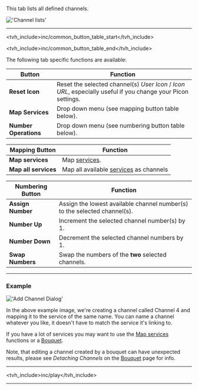 This tab lists all defined channels.

!['Channel lists'](static/img/doc/channel/tab.png)

---

<tvh_include>inc/common_button_table_start</tvh_include>

<tvh_include>inc/common_button_table_end</tvh_include>

The following tab specific functions are available:

Button                      | Function
----------------------------|-------------------
**Reset Icon**              | Reset the selected channel(s) *User Icon* / *Icon URL*, especially useful if you change your Picon settings. 
**Map Services**            | Drop down menu (see mapping button table below). 
**Number Operations**       | Drop down menu (see numbering button table below).

Mapping Button              | Function
----------------------------|--------------------
**Map services**            | Map [services](class/mpegts_service).
**Map all services**        | Map all available [services](class/mpegts_service) as channels

Numbering Button            | Function
----------------------------|--------------------
**Assign Number**           | Assign the lowest available channel number(s) to the selected channel(s).
**Number Up**               | Increment the selected channel number(s) by 1. 
**Number Down**             | Decrement the selected channel numbers by 1. 
**Swap Numbers**            | Swap the numbers of the **two** selected channels.

---

### Example

!['Add Channel Dialog'](static/img/doc/channel/add.png)

In the above example image, we're creating a channel called Channel 4 
and mapping it to the service of the same name. You can name a channel 
whatever you like, it doesn't have to match the service it's linking 
to. 

If you have a lot of services you may want to use the [Map services](class/mpegts_service) 
functions or a [Bouquet](class/bouquet).

Note, that editing a channel created by a bouquet can have unexpected 
results, please see *Detaching Channels* on the [Bouquet](class/bouquet) page for info.

---

<tvh_include>inc/play</tvh_include>

---
